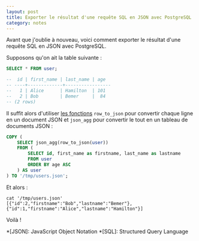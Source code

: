 ```yaml
---
layout: post
title: Exporter le résultat d'une requête SQL en JSON avec PostgreSQL
category: notes
---
```


Avant que j'oublie à nouveau, voici comment exporter le résultat d'une requête SQL en JSON avec PostgreSQL.

Supposons qu'on ait la table suivante :

```sql
SELECT * FROM user;

--  id | first_name | last_name | age
-- ----+-------------+-----------------
--   1 | Alice      | Hamilton  | 101
--   2 | Bob        | Bemer     |  84
-- (2 rows)

```

Il suffit alors d'utiliser [les fonctions](https://www.postgresql.org/docs/current/functions-json.html) `row_to_json`
pour convertir chaque ligne en un document JSON et `json_agg` pour convertir le tout en un tableau de documents JSON :

```sql
COPY (
    SELECT json_agg(row_to_json(user))
    FROM (
        SELECT id, first_name as firstname, last_name as lastname
        FROM user
        ORDER BY age ASC
    ) AS user
) TO '/tmp/users.json';
```

Et alors :

```shell
cat '/tmp/users.json'
[{"id":2,"firstname":"Bob","lastname":"Bemer"},{"id":1,"firstname":"Alice","lastname":"Hamilton"}]
```

Voilà !

<!-- prettier-ignore-start -->
*[JSON]: JavaScript Object Notation
*[SQL]: Structured Query Language
<!-- prettier-ignore-end -->
